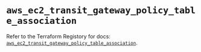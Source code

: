 # `aws_ec2_transit_gateway_policy_table_association`

Refer to the Terraform Registory for docs: [`aws_ec2_transit_gateway_policy_table_association`](https://registry.terraform.io/providers/hashicorp/aws/4.66.0/docs/resources/ec2_transit_gateway_policy_table_association).
